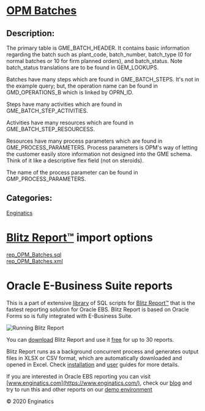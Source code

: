 # [OPM Batches](https://www.enginatics.com/reports/opm-batches)
## Description: 
The primary table is GME_BATCH_HEADER. It contains basic information
regarding the batch such as plant_code, batch_number, batch_type (0 for
normal batches or 10 for firm planned orders), and batch_status. Note
batch_status translations are to be found in GEM_LOOKUPS.

Batches have many steps which are found in GME_BATCH_STEPS. It's not in the
example query; but, the operation name can be found in GMD_OPERATIONS_B
which is linked by OPRN_ID.

Steps have many activities which are found in GME_BATCH_STEP_ACTIVITIES.

Activities have many resources which are found in GME_BATCH_STEP_RESOURCESS.

Resources have many process parameters which are found in
GME_PROCESS_PARAMETERS. Process parameters is OPM's way of letting the
customer easily store information not designed into the GME schema. Think
of it like a descriptive flex field (not on steroids).

The name of the process parameter can be found in GMP_PROCESS_PARAMETERS.
## Categories: 
[Enginatics](https://www.enginatics.com/library/?pg=1&category[]=Enginatics)
# [Blitz Report™](https://www.enginatics.com/blitz-report) import options
[rep_OPM_Batches.sql](https://www.enginatics.com/export/opm-batches)\
[rep_OPM_Batches.xml](https://www.enginatics.com/xml/opm-batches)
# Oracle E-Business Suite reports

This is a part of extensive [library](https://www.enginatics.com/library/) of SQL scripts for [Blitz Report™](https://www.enginatics.com/blitz-report/) that is the fastest reporting solution for Oracle EBS. Blitz Report is based on Oracle Forms so is fully integrated with E-Business Suite. 

![Running Blitz Report](https://www.enginatics.com/wp-content/uploads/2018/01/Running-blitz-report.png) 

You can [download](https://www.enginatics.com/download/) Blitz Report and use it [free](https://www.enginatics.com/pricing/) for up to 30 reports. 

Blitz Report runs as a background concurrent process and generates output files in XLSX or CSV format, which are automatically downloaded and opened in Excel. Check [installation](https://www.enginatics.com/installation-guide/) and [user](https://www.enginatics.com/user-guide/) guides for more details.

If you are interested in Oracle EBS reporting you can visit [www.enginatics.com](https://www.enginatics.com/), check our [blog](https://www.enginatics.com/blog) and try to run this and other reports on our [demo environment](http://demo.enginatics.com/)

© 2020 Enginatics